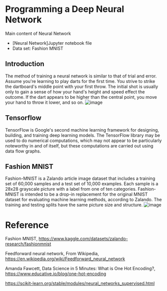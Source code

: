 # Programming a Deep Neural Network
Main content of Neural Network
* [Neural Network]Jupyter notebook file
* Data set: Fashion MNIST
## Introduction 
The method of training a neural network is similar to that of trial and error. Assume you're learning to play darts for the first time. You strive to strike the dartboard's middle point with your first throw. The initial shot is usually only to gain a sense of how your hand's height and speed effect the outcome. If the dart appears to be higher than the central point, you move your hand to throw it lower, and so on.
![image](https://user-images.githubusercontent.com/90750119/166832280-9f5aee1f-1165-4090-bc4c-df9285ca06ee.png)
## Tensorflow
TensorFlow is Google's second machine learning framework for designing, building, and training deep learning models. The TensorFlow library may be used to do numerical computations, which may not appear to be particularly noteworthy in and of itself, but these computations are carried out using data flow graphs. 

## Fashion MNIST
Fashion-MNIST is a Zalando article image dataset that includes a training set of 60,000 samples and a test set of 10,000 examples. Each sample is a 28x28 grayscale picture with a label from one of ten categories. Fashion-MNIST is intended to be a drop-in replacement for the original MNIST dataset for evaluating machine learning methods, according to Zalando. The training and testing splits have the same picture size and structure.
![image](https://user-images.githubusercontent.com/90750119/166833153-31a7b628-9cf8-409a-8458-80359d9c42b5.png)
# Reference

Fashion MNIST, https://www.kaggle.com/datasets/zalando-research/fashionmnist

Feedforward neural network, From Wikipedia, https://en.wikipedia.org/wiki/Feedforward_neural_network

Amanda Fawcett, Data Science in 5 Minutes: What is One Hot Encoding?, https://www.educative.io/blog/one-hot-encoding

https://scikit-learn.org/stable/modules/neural_networks_supervised.html
